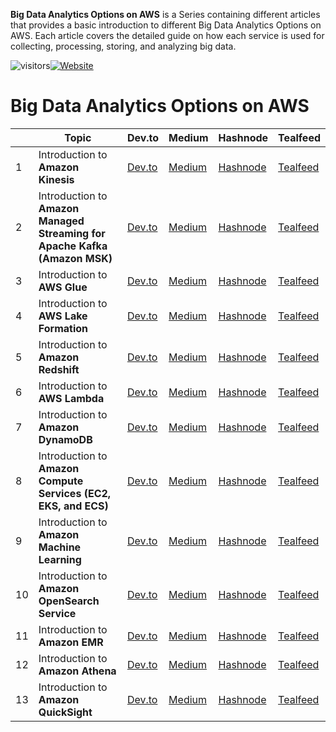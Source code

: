 **Big Data Analytics Options on AWS** is a Series containing different articles that provides a basic introduction to different Big Data Analytics Options on AWS. 
Each article covers the detailed guide on how each service is used for collecting, processing, storing, and analyzing big data.

![visitors](https://visitor-badge.glitch.me/badge?page_id=AditModi/Big-Data-Analytics-Options-on-AWS)[![Website](https://img.shields.io/website?label=Dev.to&up_message=@aditmodi&url=https%3A%2F%2Fdev.to/aditmodi)](https://dev.to/aditmodi) 

# Big Data Analytics Options on AWS

|               | Topic        | Dev.to       | Medium       | Hashnode     | Tealfeed     |
| ------------  | ------------ | ------------ | ------------ | ------------ | ------------ |
|  1 | Introduction to **Amazon Kinesis** |[ Dev.to ](https://dev.to/aws-builders/introduction-to-amazon-kinesis-18fh) |[ Medium ]() |[ Hashnode ](https://aditmodi.hashnode.dev/introduction-to-amazon-kinesis) |[ Tealfeed ]() |
|  2 | Introduction to **Amazon Managed Streaming for Apache Kafka (Amazon MSK)** |[ Dev.to ](https://dev.to/aws-builders/introduction-to-amazon-managed-streaming-for-apache-kafka-amazon-msk-3fpe) |[ Medium ]() |[ Hashnode ](https://aditmodi.hashnode.dev/introduction-to-amazon-managed-streaming-for-apache-kafka-amazon-msk) |[ Tealfeed ]() |
|  3 | Introduction to **AWS Glue** |[ Dev.to ](https://dev.to/aws-builders/introduction-to-aws-glue-4624) |[ Medium ]() |[ Hashnode ](https://aditmodi.hashnode.dev/introduction-to-aws-glue) |[ Tealfeed ]() |
|  4 | Introduction to **AWS Lake Formation** |[ Dev.to ](https://dev.to/aws-builders/introduction-to-aws-lake-formation-1j8c) |[ Medium ]() |[ Hashnode ](https://aditmodi.hashnode.dev/introduction-to-aws-lake-formation) |[ Tealfeed ]() |
|  5 | Introduction to **Amazon Redshift** |[ Dev.to ](https://dev.to/aws-builders/introduction-to-amazon-redshift-i33) |[ Medium ]() |[ Hashnode ](https://aditmodi.hashnode.dev/introduction-to-amazon-redshift) |[ Tealfeed ]() |
|  6 | Introduction to **AWS Lambda** |[ Dev.to ](https://dev.to/aws-builders/introduction-to-aws-lambda-17he) |[ Medium ]() |[ Hashnode ](https://aditmodi.hashnode.dev/introduction-to-aws-lambda) |[ Tealfeed ]() |
|  7 | Introduction to **Amazon DynamoDB** |[ Dev.to ](https://dev.to/aws-builders/introduction-to-amazon-dynamodb-8e4) |[ Medium ]() |[ Hashnode ](https://aditmodi.hashnode.dev/introduction-to-amazon-dynamodb) |[ Tealfeed ]() |
|  8 | Introduction to **Amazon Compute Services (EC2, EKS, and ECS)** |[ Dev.to ](https://dev.to/aws-builders/introduction-to-amazon-compute-services-ec2-eks-and-ecs-511e) |[ Medium ]() |[ Hashnode ](https://aditmodi.hashnode.dev/introduction-to-amazon-compute-services-ec2-eks-and-ecs) |[ Tealfeed ]() |
|  9 | Introduction to **Amazon Machine Learning** |[ Dev.to ](https://dev.to/aws-builders/introduction-to-amazon-machine-learning-5adc) |[ Medium ]() |[ Hashnode ](https://aditmodi.hashnode.dev/introduction-to-amazon-machine-learning) |[ Tealfeed ]() |
|  10 | Introduction to **Amazon OpenSearch Service** |[ Dev.to ](https://dev.to/aws-builders/introduction-to-amazon-opensearch-service-5al) |[ Medium ]() |[ Hashnode ](https://aditmodi.hashnode.dev/introduction-to-amazon-opensearch-service) |[ Tealfeed ]() |
|  11 | Introduction to **Amazon EMR** |[ Dev.to ](https://dev.to/aws-builders/introduction-to-amazon-emr-1i34) |[ Medium ]() |[ Hashnode ](https://aditmodi.hashnode.dev/introduction-to-amazon-emr) |[ Tealfeed ]() |
|  12 | Introduction to **Amazon Athena** |[ Dev.to ]() |[ Medium ]() |[ Hashnode ]() |[ Tealfeed ]() |
|  13 | Introduction to **Amazon QuickSight** |[ Dev.to ]() |[ Medium ]() |[ Hashnode ]() |[ Tealfeed ]() |
